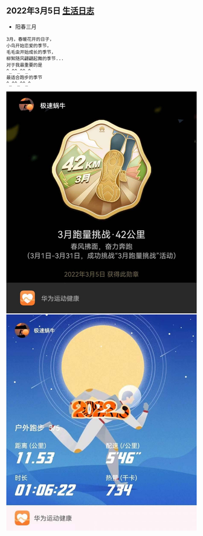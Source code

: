 ## 2022年3月5日  [生活日志](../life.md)
- 阳春三月
```
3月，春暖花开的日子，
小鸟开始恋爱的季节，
毛毛虫开始成长的季节，
柳絮随风翩翩起舞的季节...
对于我最重要的是
^_^^_^^_^
最适合跑步的季节
^_^^_^^_^
```
![跑步](../img/20220305.jpg)
![跑量](../img/20220305a.jpg)

